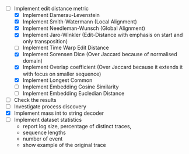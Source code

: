 - [ ] Implement edit distance metric
    * [x] Implement Damerau-Levenstein
    * [x] Implement Smith-Watermann (Local Alignment)
    * [x] Implement Needleman-Wunsch (Global Alignment)
    * [x] Implement Jaro-Winkler (Edit-Distance with emphasis on start and only transposition)
    * [ ] Implement Time Warp Edit Distance
    * [x] Implement Sorensen Dice (Over Jaccard because of normalised domain)
    * [x] Implement Overlap coefficient (Over Jaccard because it extends it with focus on smaller sequence)
    * [x] Implement Longest Common  
    * [ ] Implement Embedding Cosine Similarity
    * [ ] Implement Embedding Eucledian Distance
- [ ] Check the results
- [ ] Investigate process discovery
- [x] Implement mass int to string decoder
- [ ] Implement dataset statistics 
    * report log size, percentage of distinct traces, 
    * sequence lengths
    * number of event 
    * show example of the original trace


